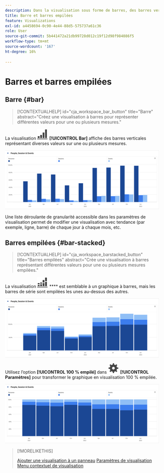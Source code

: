 ```yaml
---
description: Dans la visualisation sous forme de barres, des barres verticales représentent plusieurs valeurs pour une ou plusieurs mesures.
title: Barre et barres empilées
feature: Visualizations
exl-id: a4458694-0c90-4e44-88d5-575737a61c36
role: User
source-git-commit: 5b441472a21db99728d012c19f12d98f984086f5
workflow-type: tm+mt
source-wordcount: '167'
ht-degree: 16%

---
```


# Barres et barres empilées

## Barre {#bar}

<!-- markdownlint-disable MD034 -->

>[!CONTEXTUALHELP]
>id="cja_workspace_bar_button"
>title="Barre"
>abstract="Créez une visualisation à barres pour représenter différentes valeurs pour une ou plusieurs mesures."

<!-- markdownlint-enable MD034 -->


La visualisation ![GraphBarVertical](/help/assets/icons/GraphBarVertical.svg) **[!UICONTROL Bar]** affiche des barres verticales représentant diverses valeurs sur une ou plusieurs mesures.

![ Visualisation à barres virales affichant plusieurs mesures, y compris Pages vues, Visites, Entrées et Sorties.](assets/bar.png)

Une liste déroulante de granularité accessible dans les paramètres de visualisation permet de modifier une visualisation avec tendance (par exemple, ligne, barre) de chaque jour à chaque mois, etc.

## Barres empilées {#bar-stacked}

<!-- markdownlint-disable MD034 -->

>[!CONTEXTUALHELP]
>id="cja_workspace_barstacked_button"
>title="Barres empilées"
>abstract="Crée une visualisation à barres représentant différentes valeurs pour une ou plusieurs mesures empilées."

<!-- markdownlint-enable MD034 -->


La visualisation ![GraphBarVerticalStacked](/help/assets/icons/GraphBarVerticalStacked.svg) **** est semblable à un graphique à barres, mais les barres de série sont empilées les unes au-dessus des autres.

![Barre empilée affichant plusieurs mesures.](assets/bar-stacked.png)

Utilisez l’option **[!UICONTROL 100 % empilé]** dans ![Définition](/help/assets/icons/Setting.svg) **[!UICONTROL Paramètres]** pour transformer le graphique en visualisation 100 % empilée.

![Graphique à barres 100 % empilé.](assets/bar-stacked100.png)

>[!MORELIKETHIS]
>
>[Ajouter une visualisation à un panneau](/help/analysis-workspace/visualizations/freeform-analysis-visualizations.md#add-visualizations-to-a-panel)
>[Paramètres de visualisation](/help/analysis-workspace/visualizations/freeform-analysis-visualizations.md#settings)
>[Menu contextuel de visualisation](/help/analysis-workspace/visualizations/freeform-analysis-visualizations.md#context-menu)
>


